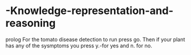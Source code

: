 # -Knowledge-representation-and-reasoning
prolog
For the tomato disease detection to run press go. Then if your plant has any of the sysmptoms you press y.-for yes and n. for no.
